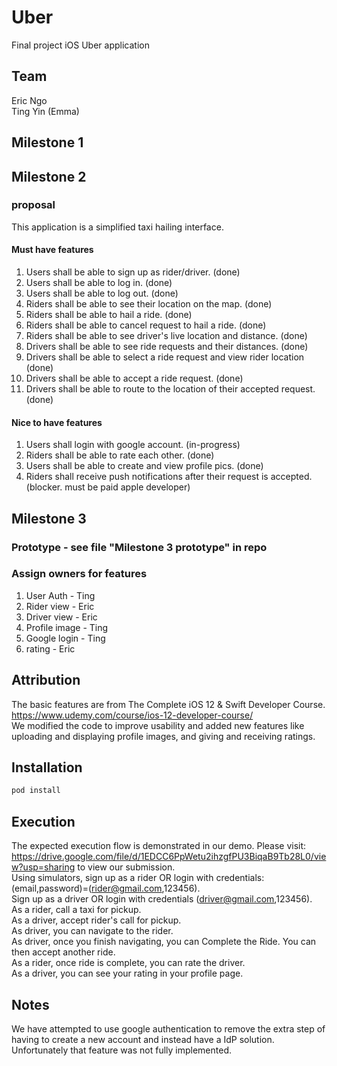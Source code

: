 # Uber
Final project iOS Uber application

## Team
Eric Ngo  
Ting Yin (Emma)  

## Milestone 1

## Milestone 2
### proposal
This application is a simplified taxi hailing interface.

#### Must have features
1. Users shall be able to sign up as rider/driver. (done)  
2. Users shall be able to log in. (done)  
3. Users shall be able to log out. (done)  
4. Riders shall be able to see their location on the map. (done)  
5. Riders shall be able to hail a ride. (done)  
6. Riders shall be able to cancel request to hail a ride. (done)  
7. Riders shall be able to see driver's live location and distance. (done)  
8. Drivers shall be able to see ride requests and their distances. (done)  
9. Drivers shall be able to select a ride request and view rider location (done)  
10. Drivers shall be able to accept a ride request. (done)  
11. Drivers shall be able to route to the location of their accepted request. (done)  


#### Nice to have features
1. Users shall login with google account. (in-progress)
2. Riders shall be able to rate each other. (done)  
3. Users shall be able to create and view profile pics. (done)
4. Riders shall receive push notifications after their request is accepted. (blocker. must be paid apple developer)

## Milestone 3
### Prototype - see file "Milestone 3 prototype" in repo
### Assign owners for features
1. User Auth - Ting
2. Rider view - Eric
3. Driver view - Eric
4. Profile image - Ting
5. Google login - Ting
6. rating - Eric

## Attribution
The basic features are from The Complete iOS 12 & Swift Developer Course. https://www.udemy.com/course/ios-12-developer-course/ <br />
We modified the code to improve usability and added new features like uploading and displaying profile images, and giving and receiving ratings.


## Installation

```bash
pod install
```

## Execution
The expected execution flow is demonstrated in our demo. Please visit: https://drive.google.com/file/d/1EDCC6PpWetu2ihzgfPU3BiqaB9Tb28L0/view?usp=sharing to view our submission.  
Using simulators, sign up as a rider OR login with credentials: (email,password)=(rider@gmail.com,123456).  
Sign up as a driver OR login with credentials (driver@gmail.com,123456).  
As a rider, call a taxi for pickup.  
As a driver, accept rider's call for pickup.  
As driver, you can navigate to the rider.  
As driver, once you finish navigating, you can Complete the Ride. You can then accept another ride.  
As a rider, once ride is complete, you can rate the driver.   
As a driver, you can see your rating in your profile page.  

## Notes
We have attempted to use google authentication to remove the extra step of having to create a new account and instead have a IdP solution. Unfortunately that feature was not fully implemented.
